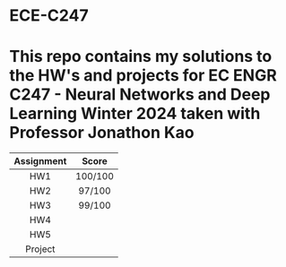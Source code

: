 # ECE-C247
# This repo contains my solutions to the HW's and projects for EC ENGR C247 - Neural Networks and Deep Learning Winter 2024 taken with Professor Jonathon Kao 

| Assignment | Score | 
| :-: | :-: |
| HW1 | 100/100 |
| HW2 | 97/100 |
| HW3 | 99/100 |
| HW4 | |
| HW5 | |
| Project | |